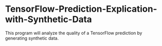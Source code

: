 # TensorFlow-Prediction-Explication-with-Synthetic-Data
This program will analyze the quality of a TensorFlow prediction by generating
synthetic data.
